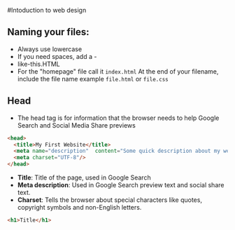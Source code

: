 #Intoduction to web design

## Naming your files:
- Always use lowercase
- If you need spaces, add a -
- like-this.HTML
- For the "homepage" file call it `index.html`
At the end of your filename, include the file name example  `file.html` or `file.css`


## Head
- The head tag is for information that the browser needs to help Google Search and Social Media Share previews

```HTML
<head>
  <title>My First Website</title>
  <meta name="description"  content="Some quick description about my website. 150-160 characters long" />
  <meta charset="UTF-8"/>
</head>
```
- **Title**: Title of the page, used in Google Search
- **Meta description**: Used in Google Search preview text and social share text.
- **Charset**: Tells the browser about special characters like quotes, copyright symbols and non-English letters.


```HTML
<h1>Title</h1>

```
